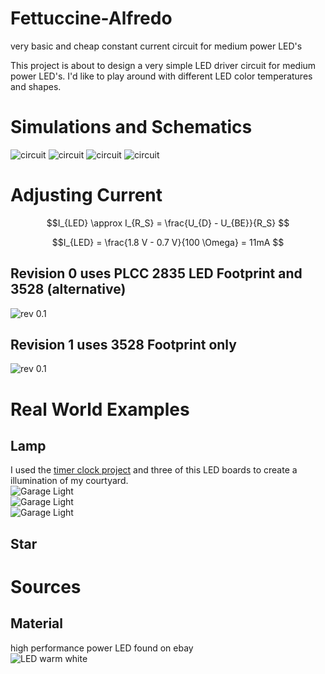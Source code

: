 # Fettuccine-Alfredo
very basic and cheap constant current circuit for medium power LED's

This project is about to design a very simple LED driver circuit for medium power LED's. I'd like to play around with different LED color temperatures and shapes. 

# Simulations and Schematics
![circuit](./Images/SpiceResults3.png)
![circuit](./Images/SpiceResults1.png)
![circuit](./Images/SpiceResults2.png)
![circuit](./Images/Schematic1.png)

# Adjusting Current
```math
I_{LED} \approx I_{R_S} = \frac{U_{D} - U_{BE}}{R_S}  
```

```math
I_{LED} = \frac{1.8 V - 0.7 V}{100 \Omega} = 11mA  
```

## Revision 0 uses PLCC 2835 LED Footprint and 3528 (alternative)
![rev 0.1](./Images/CC_LED_Driver_rev_01.png)

## Revision 1 uses 3528 Footprint only
![rev 0.1](./Images/CC_LED_Driver_rev_10.png)

# Real World Examples
## Lamp
I used the [timer clock project](https://github.com/LMWB/Cannelloni-al-Forno) and three of this LED boards to create a illumination of my courtyard.  
![Garage Light](Images/IMG_7542.jpg)  
![Garage Light](Images/IMG_7544.jpg)  
![Garage Light](Images/IMG_7546.jpg)  

## Star


# Sources
## Material
high performance power LED found on ebay  
![LED warm white](Images/led-ebay.PNG)
